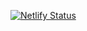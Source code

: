 [![Netlify Status](https://api.netlify.com/api/v1/badges/03f259db-57e8-45d0-a44b-351b7e16d185/deploy-status)](https://app.netlify.com/sites/smart-time-table-vishnu/deploys)
